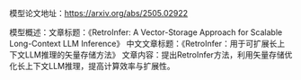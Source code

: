 模型论文地址：https://arxiv.org/abs/2505.02922

模型概述：文章标题：《RetroInfer: A Vector-Storage Approach for Scalable Long-Context LLM Inference》
中文文章标题：《RetroInfer：用于可扩展长上下文LLM推理的矢量存储方法》
文章内容：提出RetroInfer方法，利用矢量存储优化长上下文LLM推理，提高计算效率与扩展性。
